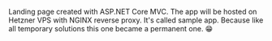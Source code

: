 Landing page created with ASP.NET Core MVC. The app will be hosted on Hetzner VPS with NGINX reverse proxy.
It's called sample app. Because like all temporary solutions this one became a permanent one. 😁
